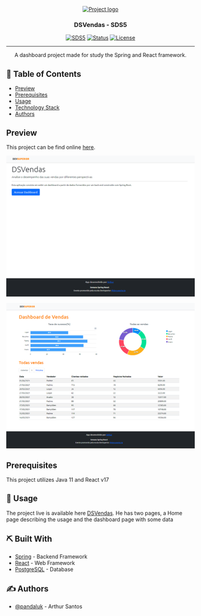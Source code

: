<p align="center">
  <a href="" rel="noopener">
 <img src="https://i.imgur.com/AZ2iWek.png" alt="Project logo"></a>
</p>
<h3 align="center">DSVendas - SDS5</h3>

<div align="center">

[![SDS5](https://img.shields.io/badge/hackathon-name-orange.svg)](https://devsuperior.com.br/)
[![Status](https://img.shields.io/badge/status-active-success.svg)]()
[![License](https://img.shields.io/badge/license-MIT-blue.svg)](LICENSE.md)

</div>

---

<p align="center"> A dashboard project made for study the Spring and React framework.
    <br> 
</p>

## 📝 Table of Contents

- [Preview](#Preview)
- [Prerequisites](#Prerequisites)
- [Usage](#usage)
- [Technology Stack](#tech_stack)
- [Authors](#authors)

## Preview

This project can be find online [here](https://dsvendas-pandaluk.netlify.app/).

<p align="center">
  <a href="" rel="noopener">
 <img src="assets/home-page.png" alt="Project logo"></a>
</p>

<p align="center">
  <a href="" rel="noopener">
 <img src="assets/dashboard-page.png" alt="Project logo"></a>
</p>


## Prerequisites

This project utilizes Java 11 and React v17

## 🎈 Usage <a name="usage"></a>

The project live is available here [DSVendas](https://dsvendas-pandaluk.netlify.app). He has two pages, a Home page describing the usage and the dashboard page with some data

## ⛏️ Built With <a name = "tech_stack"></a>

- [Spring](https://spring.io/) - Backend Framework
- [React](https://reactjs.org/) - Web Framework
- [PostgreSQL](https://www.postgresql.org/) - Database

## ✍️ Authors <a name = "authors"></a>

- [@pandaluk](https://github.com/pandaluk) - Arthur Santos